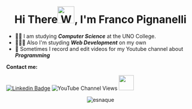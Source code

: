 <h1 align="center">Hi There<img src="https://raw.githubusercontent.com/nixin72/nixin72/master/wave.gif" 
         alt="Waving hand animated gif"
         height="45"
         width="45" />, I'm Franco Pignanelli</h1>

- 👨‍🎓 I am studying ***Computer Science*** at the UNO College.
- 👨🏻‍💻 Also I'm stuyding ***Web Development*** on my own
- 🎥 Sometimes I record and edit videos for my Youtube channel about ***Programming***


**Contact me:** 

[![Linkedin Badge](https://img.shields.io/badge/-LinkedIn-0075b5?style=for-the-badge&logo=Linkedin&logoWidth=20)](https://www.linkedin.com/in/francopignanelli/)
![YouTube Channel Views](https://img.shields.io/youtube/channel/views/UCV_jmqkyRwFyoC3_FWpVdVQ?label=Asimov%20Code&style=for-the-badge)
<img height="40px" width="40px" src="https://user-images.githubusercontent.com/68193510/136159045-50a59747-0aea-4381-b7b0-f798c2a29ca3.png" href="https://www.youtube.com/c/asimovcode">



<p align="center"><img src='https://svgshare.com/i/aru.svg' title='esnaque'/><p/>

<!-- ![YouTube Channel Views](https://img.shields.io/github/followers/francopig?color=d&label=boludos%20que%20me%20siguen&logoColor=d&style=social) -->
